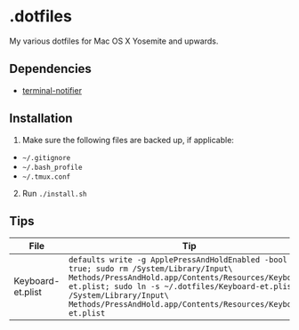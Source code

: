 # .dotfiles

My various dotfiles for Mac OS X Yosemite and upwards.

## Dependencies

- [terminal-notifier](https://github.com/alloy/terminal-notifier)

## Installation

1. Make sure the following files are backed up, if applicable:
  - `~/.gitignore`
  - `~/.bash_profile`
  - `~/.tmux.conf`
2. Run `./install.sh`

## Tips

| File | Tip |
|---------|-----|
| Keyboard-et.plist | `defaults write -g ApplePressAndHoldEnabled -bool true; sudo rm /System/Library/Input\ Methods/PressAndHold.app/Contents/Resources/Keyboard-et.plist; sudo ln -s ~/.dotfiles/Keyboard-et.plist /System/Library/Input\ Methods/PressAndHold.app/Contents/Resources/Keyboard-et.plist` |